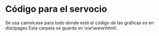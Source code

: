 # Código para el servocio
Se usa camelcase para todo donde está el código de las graficas es en dist/pages Esta carpeta se guarda en \var\www\html\
